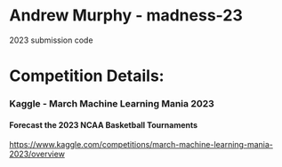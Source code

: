 # Andrew Murphy - madness-23
2023 submission code

# Competition Details:
### Kaggle - March Machine Learning Mania 2023
#### Forecast the 2023 NCAA Basketball Tournaments
https://www.kaggle.com/competitions/march-machine-learning-mania-2023/overview
